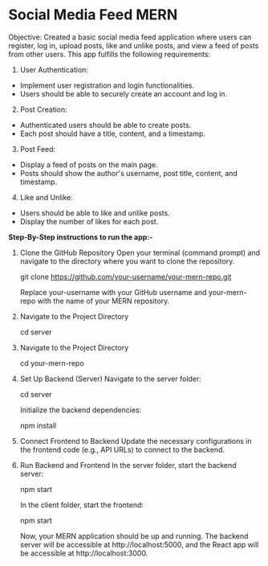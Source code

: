 # Social Media Feed MERN
Objective:
Created a basic social media feed application where users can register, log in,
upload posts, like and unlike posts, and view a feed of posts from other users.
This app fulfills the following requirements:
1. User Authentication:
- Implement user registration and login functionalities.
- Users should be able to securely create an account and log in.
2. Post Creation:
- Authenticated users should be able to create posts.
- Each post should have a title, content, and a timestamp.
3. Post Feed:
- Display a feed of posts on the main page.
- Posts should show the author's username, post title, content, and
timestamp.
4. Like and Unlike:
- Users should be able to like and unlike posts.
- Display the number of likes for each post.

<strong>Step-By-Step instructions to run the app:-</strong>
1. Clone the GitHub Repository
Open your terminal (command prompt) and navigate to the directory where you want to clone the 
repository.

   git clone https://github.com/your-username/your-mern-repo.git
   
   Replace your-username with your GitHub username and your-mern-repo with the name of your MERN repository.
3. Navigate to the Project Directory
   
   cd server

2. Navigate to the Project Directory
   
   cd your-mern-repo

4. Set Up Backend (Server)
   Navigate to the server folder:

   cd server

   Initialize the backend dependencies:

   npm install

6. Connect Frontend to Backend
   Update the necessary configurations in the frontend code (e.g., API URLs) to connect to the backend.

7. Run Backend and Frontend
   In the server folder, start the backend server:

   npm start

   In the client folder, start the frontend:

   npm start

   Now, your MERN application should be up and running. The backend server will be accessible at http://localhost:5000, and the React app will be accessible at http://localhost:3000.







